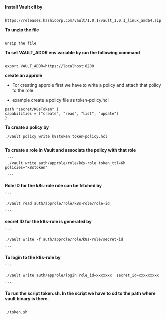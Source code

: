 **Install Vault cli by**

```

https://releases.hashicorp.com/vault/1.0.1/vault_1.0.1_linux_amd64.zip

```

**To unzip the file**

```

unzip the file

```

**To set VAULT_ADDR env variable by run the following command**

```

export VAULT_ADDR=https://localhost:8200

```
**create an approle**

* For creating approle first we have to write a policy and attach that policy to the role.

 * example create a policy file as token-policy.hcl
 
 ```
 path "secret/K8sToken" {
 capabilities = ["create", "read", "list", "update"]
 }
 ```
**To create a policy by**
  
```
./vault policy write k8stoken token-policy.hcl
      
```
**To create a role in Vault and associate the policy with that role**

     ```
     ./vault write auth/approle/role/k8s-role token_ttl=6h policies="k8stoken"

     ```
**Role ID for the k8s-role role can be fetched by**
  
    ```
    
    ./vault read auth/approle/role/k8s-role/role-id

    ```
**secret ID for the k8s-role is generated by**

    ```

    ./vault write -f auth/approle/role/k8s-role/secret-id

    ```
**To login to the k8s-role by**

    ```

    ./vault write auth/approle/login role_id=xxxxxxx  secret_id=xxxxxxxxx

    ```
**To run the script token.sh. In the script we have to cd to the path where vault binary is there.**

   ```
  
   ./token.sh

   ```


